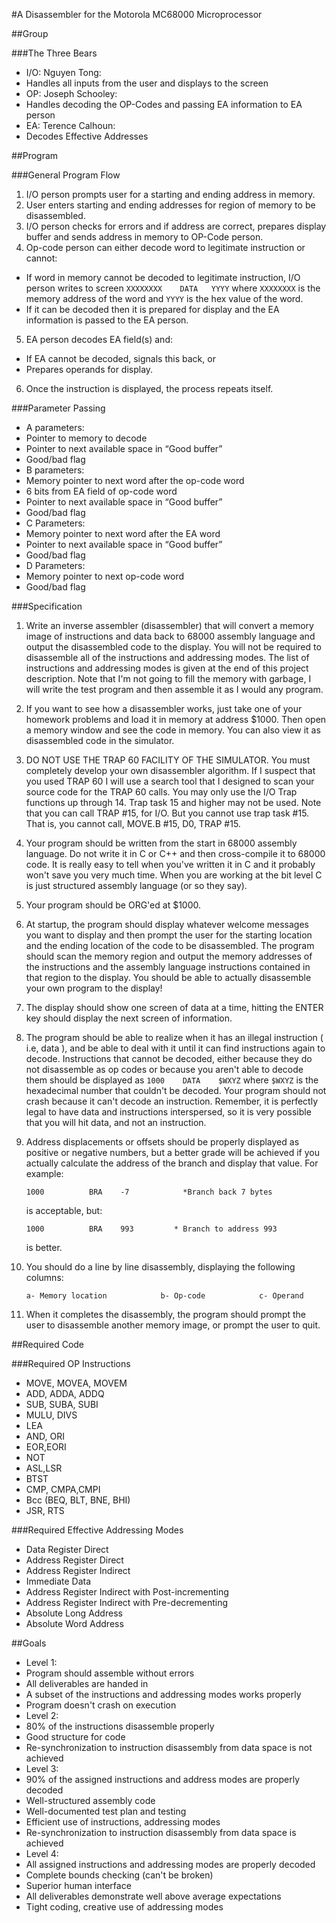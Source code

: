 #A Disassembler for the Motorola MC68000 Microprocessor

##Group

###The Three Bears

* I/O: Nguyen Tong:
 * Handles all inputs from the user and displays to the screen
* OP: Joseph Schooley:
 * Handles decoding the OP-Codes and passing EA information to EA person
* EA: Terence Calhoun:
 * Decodes Effective Addresses

##Program

###General Program Flow

1. I/O person prompts user for a starting and ending address in memory.
2. User enters starting and ending addresses for region of memory to be disassembled.
3. I/O person checks for errors and if address are correct, prepares display buffer and sends address in memory to OP-Code person.
4. Op-code person can either decode word to legitimate instruction or cannot:
 * If word in memory cannot be decoded to legitimate instruction, I/O person writes to screen ```XXXXXXXX    DATA   YYYY``` where ```XXXXXXXX``` is the memory address of the word and ```YYYY``` is the hex value of the word.
 * If it can be decoded then it is prepared for display and the EA information is passed to the EA person.
5. EA person decodes EA field(s) and:
  * If EA cannot be decoded, signals this back, or
  * Prepares operands for display.
6. Once the instruction is displayed, the process repeats itself.

###Parameter Passing

* A parameters:
 * Pointer to memory to decode
 * Pointer to next available space in “Good buffer”
 * Good/bad flag
* B parameters:
 * Memory pointer to next word after the op-code word
 * 6 bits from EA field of op-code word
 * Pointer to next available space in “Good buffer”
 * Good/bad flag
* C Parameters:
 * Memory pointer to next word after the EA word
 * Pointer to next available space in “Good buffer”
 * Good/bad flag
* D Parameters:
 * Memory pointer to next op-code word
 * Good/bad flag

###Specification

1. Write an inverse assembler (disassembler) that will convert a memory image of instructions and data back to 68000 assembly language and output the disassembled code to the display. You will not be required to disassemble all of the instructions and addressing modes. The list of instructions and addressing modes is given at the end of this project description. Note that I'm not going to fill the memory with garbage, I will write the test program and then assemble it as I would any program.
2. If you want to see how a disassembler works, just take one of your homework problems and load it in memory at address $1000. Then open a memory window and see the code in memory. You can also view it as disassembled code in the simulator.
3. DO NOT USE THE TRAP 60 FACILITY OF THE SIMULATOR. You must completely develop your own disassembler algorithm. If I suspect that you used TRAP 60 I will use a search tool that I designed to scan your source code for the TRAP 60 calls. You may only use the I/O Trap functions up through 14. Trap task 15 and higher may not be used. Note that you can call TRAP #15, for I/O. But you cannot use trap task #15. That is, you cannot call, MOVE.B #15, D0, TRAP #15.
4. Your program should be written from the start in 68000 assembly language. Do not write it in C or C++ and then cross-compile it to 68000 code. It is really easy to tell when you've written it in C and it probably won't save you very much time. When you are working at the bit level C is just structured assembly language (or so they say).
5. Your program should be ORG'ed at $1000.
6. At startup, the program should display whatever welcome messages you want to display and then prompt the user for the starting location  and the ending location of the code to be disassembled. The program should scan the memory region and output the memory addresses of the instructions and the assembly language instructions contained in that region to the display. You should be able to actually disassemble your own program to the display!
7. The display should show one screen of data at a time, hitting the ENTER key should display the next screen of information.
8. The program should be able to realize when it has an illegal instruction ( i.e, data ), and be able to deal with it until it can find instructions again to decode. Instructions that cannot be decoded, either because they do not disassemble as op codes or because you aren't able to decode them should be displayed as ```1000    DATA    $WXYZ``` where ```$WXYZ``` is the hexadecimal number that couldn't be decoded. Your program should not crash because it can't decode an instruction. Remember, it is perfectly legal to have data and instructions interspersed, so it is very possible that you will hit data, and not an instruction.
9. Address displacements or offsets should be properly displayed as positive or negative numbers, but a better grade will be achieved if you actually calculate the address of the branch and display that value. For example:
    
    ```1000          BRA    -7            *Branch back 7 bytes```
    
    is acceptable, but:
    
    ```1000          BRA    993         * Branch to address 993```
    
    is better.
10. You should do a line by line disassembly, displaying the following columns:
    
    ```a- Memory location            b- Op-code            c- Operand```
    
11. When it completes the disassembly, the program should prompt the user to disassemble another memory image, or prompt the user to quit.

##Required Code

###Required OP Instructions

* MOVE, MOVEA, MOVEM
* ADD, ADDA,  ADDQ
* SUB, SUBA, SUBI
* MULU, DIVS
* LEA
* AND, ORI
* EOR,EORI
* NOT
* ASL,LSR
* BTST
* CMP, CMPA,CMPI
* Bcc (BEQ, BLT, BNE, BHI)
* JSR, RTS

###Required Effective Addressing Modes

* Data Register Direct
* Address Register Direct
* Address Register Indirect
* Immediate Data
* Address Register Indirect with Post-incrementing
* Address Register Indirect with Pre-decrementing
* Absolute Long Address
* Absolute Word Address

##Goals

* Level 1:
 * Program should assemble without errors
 * All deliverables are handed in
 * A subset of the instructions and addressing modes works properly
 * Program doesn't crash on execution
* Level 2:
 * 80% of the instructions disassemble properly
 * Good structure for code
 * Re-synchronization to instruction disassembly from data space is not achieved
* Level 3:
 * 90% of the assigned instructions and  address modes are properly decoded
 * Well-structured assembly code
 * Well-documented test plan and testing
 * Efficient use of instructions, addressing modes
 * Re-synchronization to instruction disassembly from data space is achieved
* Level 4:
 * All assigned instructions and addressing modes are  properly decoded
 * Complete bounds checking (can't be broken)
 * Superior human interface
 * All deliverables demonstrate well above average expectations
 * Tight coding, creative use of addressing modes
